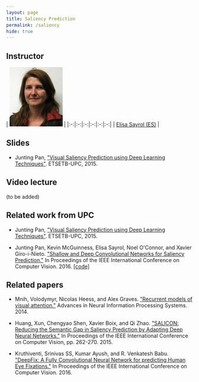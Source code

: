 ```yaml
---
layout: page
title: Saliency Prediction
permalink: /saliency
hide: true
---
```


## Instructor

|  ![Elisa Sayrol][ElisaSayrol-photo]  |
|:-:|:-:|:-:|:-:|:-:|:-:|
| [Elisa Sayrol (ES)][ElisaSayrol-web]  |

[ElisaSayrol-web]: https://imatge.upc.edu/web/people/elisa-sayrol

[ElisaSayrol-photo]: img/instructors/ElisaSayrol.jpg "Elisa Sayrol"

## Slides

* Junting Pan, ["Visual Saliency Prediction using Deep Learning Techniques"](http://www.slideshare.net/xavigiro/saliency-prediction-using-deep-learning-techniques). ETSETB-UPC, 2015.


## Video lecture

(to be added)


## Related work from UPC

* Junting Pan, ["Visual Saliency Prediction using Deep Learning Techniques"](https://imatge.upc.edu/web/publications/visual-saliency-prediction-using-deep-learning-techniques). ETSETB-UPC, 2015.

* Junting Pan, Kevin McGuinness, Elisa Sayrol, Noel O'Connor, and Xavier Giro-i-Nieto. ["Shallow and Deep Convolutional Networks for Saliency Prediction."](http://arxiv.org/abs/1603.00845) In Proceedings of the IEEE International Conference on Computer Vision. 2016. [[code]](https://github.com/imatge-upc/saliency-2016-cvpr)

## Related papers

* Mnih, Volodymyr, Nicolas Heess, and Alex Graves. ["Recurrent models of visual attention."](http://papers.nips.cc/paper/5542-recurrent-models-of-visual-attention) Advances in Neural Information Processing Systems. 2014.

* Huang, Xun, Chengyao Shen, Xavier Boix, and Qi Zhao. ["SALICON: Reducing the Semantic Gap in Saliency Prediction by Adapting Deep Neural Networks."](http://www.cv-foundation.org/openaccess/content_iccv_2015/html/Huang_SALICON_Reducing_the_ICCV_2015_paper.html) In Proceedings of the IEEE International Conference on Computer Vision, pp. 262-270. 2015.

* Kruthiventi, Srinivas SS, Kumar Ayush, and R. Venkatesh Babu. ["DeepFix: A Fully Convolutional Neural Network for predicting Human Eye Fixations."](http://arxiv.org/abs/1510.02927) In Proceedings of the IEEE International Conference on Computer Vision. 2016.
